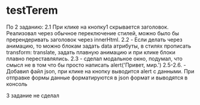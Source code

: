 # testTerem

По 2 заданию: 2.1 При клике на кнопку1 скрывается заголовок. Реализовал через обычное переключение стилей, можно было бы пререндеривать заголовок через innerHtml.
2.2  - Если делать через анимацию, то можно блокам задать data атрибуты, в стилях прописать transform: translate, задать плавную анимацию и при клике блоки плавно переставлялись.
2.3 - сделал модальное окно, подумал, что смысл не в том что бы просто написать alert('Привет, мир.')
2.5-2.6. - Добавил файл json, при клике на кнопку выводится alert с данными. При отправке формы данные форматируются в json формат и выводятся в консоль

3 задание не сделал
